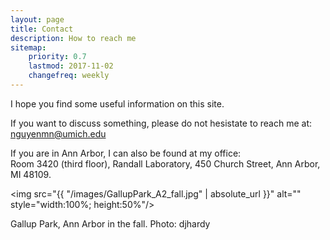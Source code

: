 ```yaml
---
layout: page
title: Contact
description: How to reach me
sitemap:
    priority: 0.7
    lastmod: 2017-11-02
    changefreq: weekly
---
```


I hope you find some useful information on this site.

If you want to discuss something, please do not hesistate to reach me at: <a href="mailto:nguyenmn@umich.edu">nguyenmn@umich.edu</a>

If you are in Ann Arbor, I can also be found at my office:\
Room 3420 (third floor), Randall Laboratory, 450 Church Street, Ann Arbor, MI 48109.

<span class="image center"><img src="{{ "/images/GallupPark_A2_fall.jpg" | absolute_url }}" alt="" style="width:100%; height:50%"/></span>

Gallup Park, Ann Arbor in the fall. Photo: djhardy
